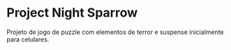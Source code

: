 # Project Night Sparrow

Projeto de jogo de puzzle com elementos de terror e suspense inicialmente para celulares.
